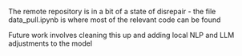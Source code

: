 The remote repository is in a bit of a state of disrepair - the file data_pull.ipynb is where most of the relevant code can be found

Future work involves cleaning this up and adding local NLP and LLM adjustments to the model
